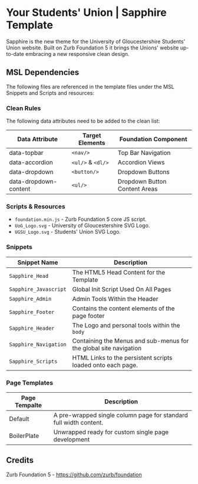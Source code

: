 # Your Students' Union | Sapphire Template

Sapphire is the new theme for the University of Gloucestershire Students' Union website. Built on Zurb Foundation 5 it brings the Unions' website up-to-date embracing a new responsive clean design.

## MSL Dependencies

The following files are referenced in the template files under the MSL Snippets and Scripts and resources:

### Clean Rules

The following data attributes need to be added to the clean list:

Data Attribute 			| Target Elements 	| Foundation Component 			|
------------------------|-------------------|-------------------------------|
| data-topbar   		| `<nav/>`		  	| Top Bar Navigation   			|
| data-accordion 		| `<ul/>` & `<dl/>` | Accordion Views      			|
| data-dropdown  		| `<button/>`	  	| Dropdown Buttons	  			|
| data-dropdown-content | `<ul/>`  			| Dropdown Button Content Areas | 

### Scripts & Resources

- `foundation.min.js` - Zurb Foundation 5 core JS script.
- `UoG_Logo.svg` - University of Gloucestershire SVG Logo.
- `UGSU_Logo.svg` - Students' Union SVG Logo.

### Snippets

Snippet Name	  		| Description														|
|-----------------------|-------------------------------------------------------------------|
| `Sapphire_Head` 		| The HTML5 Head Content for the Template 							|	
| `Sapphire_Javascript` | Global Init Script Used On All Pages 								|
| `Sapphire_Admin` 		| Admin Tools Within the Header 									|
| `Sapphire_Footer` 	| Contains the content elements of the page footer 					|
| `Sapphire_Header` 	| The Logo and personal tools within the `body` 					|
| `Sapphire_Navigation` | Containing the Menus and sub-menus for the global site navigation |
| `Sapphire_Scripts` 	| HTML Links to the persistent scripts loaded onto each page. 		|

### Page Templates

Page Tempalte | Description |
--------------|-------------|
| Default       | A pre-wrapped single column page for standard full width content. |
| BoilerPlate | Unwrapped ready for custom single page development |

## Credits 

Zurb Foundation 5 - https://github.com/zurb/foundation